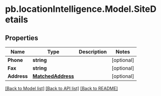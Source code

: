 # pb.locationIntelligence.Model.SiteDetails
## Properties

Name | Type | Description | Notes
------------ | ------------- | ------------- | -------------
**Phone** | **string** |  | [optional] 
**Fax** | **string** |  | [optional] 
**Address** | [**MatchedAddress**](MatchedAddress.md) |  | [optional] 

[[Back to Model list]](../README.md#documentation-for-models) [[Back to API list]](../README.md#documentation-for-api-endpoints) [[Back to README]](../README.md)


